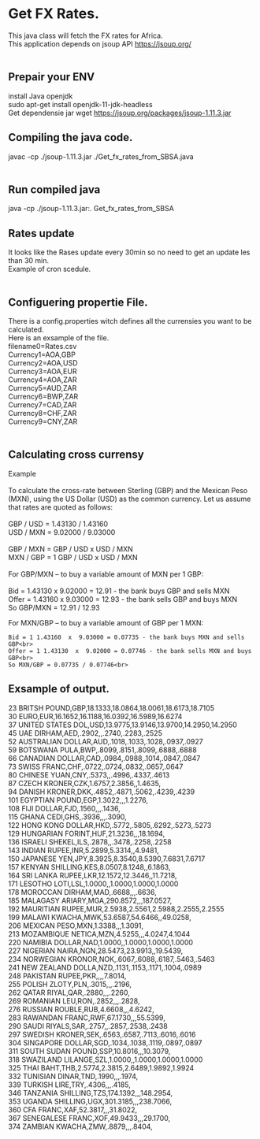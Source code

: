# Get FX Rates.
This java class will fetch the FX rates for Africa.<br>
This application depends on jsoup API https://jsoup.org/<br>
<br>
## Prepair your ENV
install Java openjdk<br>
sudo apt-get install openjdk-11-jdk-headless<br>
Get dependensie jar<jbr>
wget  https://jsoup.org/packages/jsoup-1.11.3.jar<br>
## Compiling the java code.
javac -cp ./jsoup-1.11.3.jar ./Get_fx_rates_from_SBSA.java<br>
<br>
## Run compiled java
java -cp ./jsoup-1.11.3.jar:. Get_fx_rates_from_SBSA<br>
## Rates update
It looks like the Rases update every 30min so no need to get an update les than 30 min.<br> 
Example of cron scedule.<br>
<br> 
## Configuering propertie File. 
There is a config.properties witch defines all the currensies you want to be calculated.<br>
Here is an exsample of the file.<br>
filename0=Rates.csv<br>
Currency1=AOA,GBP<br>
Currency2=AOA,USD<br>
Currency3=AOA,EUR<br>
Currency4=AOA,ZAR<br>
Currency5=AUD,ZAR<br>
Currency6=BWP,ZAR<br>
Currency7=CAD,ZAR<br>
Currency8=CHF,ZAR<br>
Currency9=CNY,ZAR<br>
<br>

## Calculating cross currensy
Example<br>
<br>
To calculate the cross-rate between Sterling (GBP) and the Mexican Peso (MXN), using the US Dollar (USD) as the common currency. Let us assume that rates are quoted as follows:<br>
<br>
    GBP / USD = 1.43130 / 1.43160<br>
    USD / MXN = 9.02000 / 9.03000<br>
<br>
    GBP / MXN = GBP / USD x USD / MXN<br>
    MXN / GBP = 1 GBP / USD  x  USD / MXN<br>
<br>
For GBP/MXN – to buy a variable amount of MXN per 1 GBP:<br>
<br>
    Bid = 1.43130 x 9.02000 = 12.91 - the bank buys GBP and sells MXN<br>
    Offer = 1.43160 x 9.03000 = 12.93 - the bank sells GBP and buys MXN<br>
    So GBP/MXN = 12.91 / 12.93<br>

For MXN/GBP – to buy a variable amount of GBP per 1 MXN:<br>

    Bid = 1 1.43160  x  9.03000 = 0.07735 - the bank buys MXN and sells GBP<br>
    Offer = 1 1.43130  x  9.02000 = 0.07746 - the bank sells MXN and buys GBP<br>
    So MXN/GBP = 0.07735 / 0.07746<br>
## Exsample of output.<br>
23 BRITSH POUND,GBP,18.1333,18.0864,18.0061,18.6173,18.7105<br>
30 EURO,EUR,16.1652,16.1188,16.0392,16.5989,16.6274<br>
37 UNITED STATES DOL,USD,13.9775,13.9146,13.9700,14.2950,14.2950<br>
45 UAE DIRHAM,AED,.2902,,.2740,.2283,.2525<br>
52 AUSTRALIAN DOLLAR,AUD,.1018,.1033,.1028,.0937,.0927<br>
59 BOTSWANA PULA,BWP,.8099,.8151,.8099,.6888,.6888<br>
66 CANADIAN DOLLAR,CAD,.0984,.0988,.1014,.0847,.0847<br>
73 SWISS FRANC,CHF,.0722,.0724,.0832,.0657,.0647<br>
80 CHINESE YUAN,CNY,.5373,,.4996,.4337,.4613<br>
87 CZECH KRONER,CZK,1.6757,2.3856,,1.4635,<br>
94 DANISH KRONER,DKK,.4852,.4871,.5062,.4239,.4239<br>
101 EGYPTIAN POUND,EGP,1.3022,,,1.2276,<br>
108 FIJI DOLLAR,FJD,.1560,,,.1436,<br>
115 GHANA CEDI,GHS,.3936,,,.3090,<br>
122 HONG KONG DOLLAR,HKD,.5772,.5805,.6292,.5273,.5273<br>
129 HUNGARIAN FORINT,HUF,21.3236,,,18.1694,<br>
136 ISRAELI SHEKEL,ILS,.2878,,.3478,.2258,.2258<br>
143 INDIAN RUPEE,INR,5.2899,5.3314,,4.9481,<br>
150 JAPANESE YEN,JPY,8.3925,8.3540,8.5390,7.6831,7.6717<br>
157 KENYAN SHILLING,KES,8.0507,8.1248,,6.1863,<br>
164 SRI LANKA RUPEE,LKR,12.1572,12.3446,,11.7218,<br>
171 LESOTHO LOTI,LSL,1.0000,,1.0000,1.0000,1.0000<br>
178 MOROCCAN DIRHAM,MAD,.6688,,,.6636,<br>
185 MALAGASY ARIARY,MGA,290.8572,,,187.0527,<br>
192 MAURITIAN RUPEE,MUR,2.5938,2.5561,2.5988,2.2555,2.2555<br>
199 MALAWI KWACHA,MWK,53.6587,54.6466,,49.0258,<br>
206 MEXICAN PESO,MXN,1.3388,,,1.3091,<br>
213 MOZAMBIQUE NETICA,MZN,4.5255,,,4.0247,4.1044<br>
220 NAMIBIA DOLLAR,NAD,1.0000,,1.0000,1.0000,1.0000<br>
227 NIGERIAN NAIRA,NGN,28.5473,23.9913,,19.5439,<br>
234 NORWEGIAN KRONOR,NOK,.6067,.6088,.6187,.5463,.5463<br>
241 NEW ZEALAND DOLLA,NZD,.1131,.1153,.1171,.1004,.0989<br>
248 PAKISTAN RUPEE,PKR,,,,7.8014,<br>
255 POLISH ZLOTY,PLN,.3015,,,.2196,<br>
262 QATAR RIYAL,QAR,.2880,,,.2260,<br>
269 ROMANIAN LEU,RON,.2852,,,.2828,<br>
276 RUSSIAN ROUBLE,RUB,4.6608,,,4.6242,<br>
283 RAWANDAN FRANC,RWF,67.1730,,,55.5399,<br>
290 SAUDI RIYALS,SAR,.2757,,.2857,.2538,.2438<br>
297 SWEDISH KRONER,SEK,.6563,.6587,.7113,.6016,.6016<br>
304 SINGAPORE DOLLAR,SGD,.1034,.1038,.1119,.0897,.0897<br>
311 SOUTH SUDAN POUND,SSP,10.8016,,,10.3079,<br>
318 SWAZILAND LILANGE,SZL,1.0000,,1.0000,1.0000,1.0000<br>
325 THAI BAHT,THB,2.5774,2.3815,2.6489,1.9892,1.9924<br>
332 TUNISIAN DINAR,TND,.1990,,,.1974,<br>
339 TURKISH LIRE,TRY,.4306,,,.4185,<br>
346 TANZANIA SHILLING,TZS,174.1392,,,148.2954,<br>
353 UGANDA SHILLING,UGX,301.3185,,,238.7066,<br>
360 CFA FRANC,XAF,52.3817,,,31.8022,<br>
367 SENEGALESE FRANC,XOF,49.9433,,,29.1700,<br>
374 ZAMBIAN KWACHA,ZMW,.8879,,,.8404,<br>

